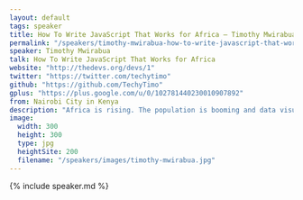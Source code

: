 ```yaml
---
layout: default
tags: speaker
title: How To Write JavaScript That Works for Africa – Timothy Mwirabua
permalink: "/speakers/timothy-mwirabua-how-to-write-javascript-that-works-for-africa.html"
speaker: Timothy Mwirabua
talk: How To Write JavaScript That Works for Africa
website: "http://thedevs.org/devs/1"
twitter: "https://twitter.com/techytimo"
github: "https://github.com/TechyTimo"
gplus: "https://plus.google.com/u/0/102781440230010907892"
from: Nairobi City in Kenya
description: "Africa is rising. The population is booming and data visualization is handy in analyzing the opportunities in the continent. Most people access internet via mobile phones so web and mobile solutions that work across different platforms and form-factor devices are more effective. Since the internet is not always reliable we need to think about applications that can work seamlessly with or without internet access."
image: 
  width: 300
  height: 300
  type: jpg
  heightSite: 200
  filename: "/speakers/images/timothy-mwirabua.jpg"
---
```


{% include speaker.md %}
